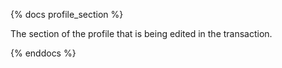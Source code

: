 {% docs profile_section %}

The section of the profile that is being edited in the transaction.

{% enddocs %}

